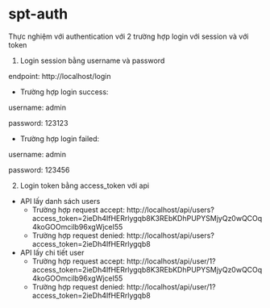 # spt-auth
Thực nghiệm với authentication với 2 trường hợp login với session và với token
1. Login session bằng username và password

endpoint: http://localhost/login

- Trường hợp login success:

username: admin

password: 123123

- Trường hợp login failed:

username: admin

password: 123456

2. Login token bằng access_token với api
- API lấy danh sách users
    + Trường hợp request accept: http://localhost/api/users?access_token=2ieDh4IfHERrlygqb8K3REbKDhPUPYSMjyQz0wQCOq4koGOOmcilb96xgWjceI55
    + Trường hợp request denied: http://localhost/api/users?access_token=2ieDh4IfHERrlygqb8
- API lấy chi tiết user
    + Trường hợp request accept: http://localhost/api/user/1?access_token=2ieDh4IfHERrlygqb8K3REbKDhPUPYSMjyQz0wQCOq4koGOOmcilb96xgWjceI55
    + Trường hợp request denied: http://localhost/api/user/1?access_token=2ieDh4IfHERrlygqb8

